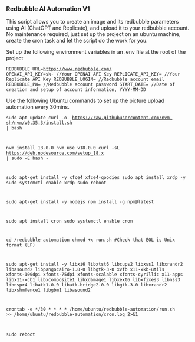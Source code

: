 ### Redbubble AI Automation V1

This script allows you to create an image and its redbubble parameters using AI (ChatGPT and Replicate), and upload it to your redbubble account. No maintenance required, just set up the project on an ubuntu machine, create the cron task and let the script do the work for you.

Set up the following environment variables in an .env file at the root of the project

<code>REDBUBBLE_URL=https://www.redbubble.com/
OPENAI_API_KEY=sk- //Your OPENAI API Key
REPLICATE_API_KEY= //Your Replicate API Key
REDBUBBLE_LOGIN= //Redbubble account email
REDBUBBLE_PW= //Redbubble account password
START_DATE= //Date of creation and setup of account information, YYYY-MM-DD</code>


Use the following Ubuntu commands to set up the picture upload automation every 30mins. 


<code>sudo apt update
curl -o- https://raw.githubusercontent.com/nvm-sh/nvm/v0.35.3/install.sh | bash

nvm install 18.0.0
nvm use v18.0.0
curl -sL https://deb.nodesource.com/setup_18.x | sudo -E bash -

sudo apt-get install -y xfce4 xfce4-goodies
sudo apt install xrdp -y
sudo systemctl enable xrdp
sudo reboot

sudo apt-get install -y nodejs
npm install -g npm@latest

sudo apt install cron
sudo systemctl enable cron

cd /redbubble-automation
chmod +x run.sh
#Check that EOL is Unix format (LF) 

sudo apt-get install -y libxi6 libxtst6 libcups2 libxss1 libxrandr2 libasound2 libpangocairo-1.0-0 libgtk-3-0 xvfb x11-xkb-utils xfonts-100dpi xfonts-75dpi xfonts-scalable xfonts-cyrillic x11-apps libx11-xcb1 libxcomposite1 libxdamage1 libxext6 libxfixes3 libnss3 libnspr4 libatk1.0-0 libatk-bridge2.0-0 libgtk-3-0 libxrandr2 libxshmfence1 libgbm1 libasound2

crontab -e
*/30 * * * * /home/ubuntu/redbubble-automation/run.sh >> /home/ubuntu/redbubble-automation/cron.log 2>&1

sudo reboot</code>

